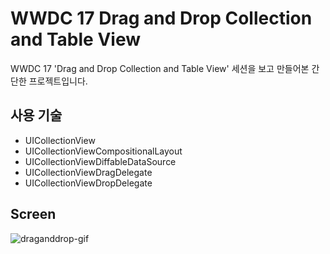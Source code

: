 # WWDC 17 Drag and Drop Collection and Table View

WWDC 17 'Drag and Drop Collection and Table View' 세션을 보고 만들어본 간단한 프로젝트입니다.



## 사용 기술

- UICollectionView
- UICollectionViewCompositionalLayout
- UICollectionViewDiffableDataSource
- UICollectionViewDragDelegate
- UICollectionViewDropDelegate



## Screen

![draganddrop-gif](https://user-images.githubusercontent.com/40102795/114306622-4ccd2d00-9b17-11eb-9daa-f26b2284e37e.gif)

